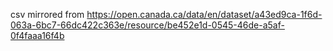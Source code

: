 csv mirrored from https://open.canada.ca/data/en/dataset/a43ed9ca-1f6d-063a-6bc7-66dc422c363e/resource/be452e1d-0545-46de-a5af-0f4faaa16f4b
